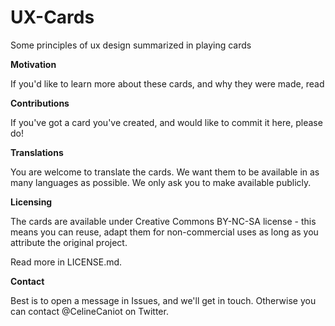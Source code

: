 # UX-Cards
Some principles of ux design summarized in playing cards

**Motivation**

If you'd like to learn more about these cards, and why they were made, read 


**Contributions**

If you've got a card you've created, and would like to commit it here, please do!


**Translations**

You are welcome to translate the cards. We want them to be available in as many languages as possible. We only ask you to make available publicly.

**Licensing**

The cards are available under Creative Commons BY-NC-SA license - this means you can reuse, adapt them for non-commercial uses as long as you attribute the original project.

Read more in LICENSE.md.

**Contact**

Best is to open a message in Issues, and we'll get in touch. Otherwise you can contact @CelineCaniot on Twitter.
